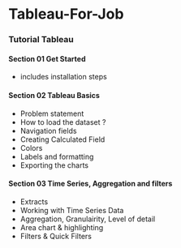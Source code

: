 # Tableau-For-Job

### Tutorial Tableau 
#### Section 01 Get Started 
- includes installation steps


#### Section 02 Tableau Basics 
- Problem statement
- How to load the dataset ?
- Navigation fields
- Creating Calculated Field
- Colors
- Labels and formatting
- Exporting the charts

#### Section 03 Time Series, Aggregation and filters 
- Extracts
- Working with Time Series Data
- Aggregation, Granulairity, Level of detail
- Area chart & highlighting
- Filters & Quick Filters



